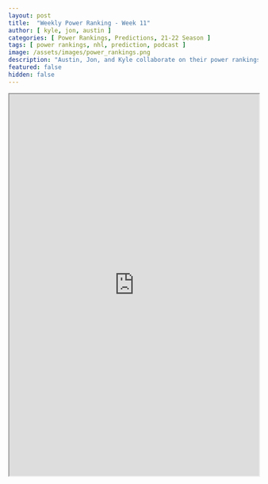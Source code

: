```yaml
---
layout: post
title:  "Weekly Power Ranking - Week 11"
author: [ kyle, jon, austin ]
categories: [ Power Rankings, Predictions, 21-22 Season ]
tags: [ power rankings, nhl, prediction, podcast ]
image: /assets/images/power_rankings.png
description: "Austin, Jon, and Kyle collaborate on their power rankings for week 11 of the NHL 2021 season."
featured: false
hidden: false
---
```


<iframe src="https://docs.google.com/spreadsheets/d/e/2PACX-1vR_fuqlOtdRL1VUk3nLJjpgFc_APZ1YvXi3_bIU1FnzdyqpcisYx0ZojTzBP_nbxOaLiIRI-r4hfinX/pubhtml?gid=0&amp;single=true&amp;widget=true&amp;headers=false"  width="100%" height="770"></iframe>

